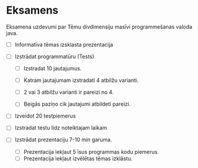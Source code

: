 # Eksamens

Eksamena uzdevumi par Tēmu divdimensiju masīvi programmešanas valoda java.


- [ ] Informatīva tēmas izsklasta prezentacija

- [ ] Izstrādat programmatūru (Tests)
   - [ ] Izstradat 10 jautajumus.
   - [ ] Katram jautajumam izstradati 4 atbilžu varianti.
   - [ ] 2 vai 3 atbilžu varianti ir pareizi no 4.
   - [ ] Beigās paziņo cik jautajumi atbildeti pareizi.


- [ ] Izveidot 20 testpiemerus
- [ ] Izstradat testu lidz noteiktajam laikam


- [ ] Izstrādat prezentaciju 7-10 min garuma.
   - [ ] Prezentacija iekļaut 5 īsus programmas kodu piemerus.
   - [ ] Prezentacija iekļaut izvēlētas tēmas izklāstu.
